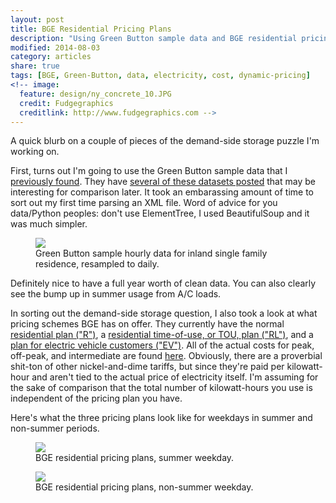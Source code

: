 ```yaml
---
layout: post
title: BGE Residential Pricing Plans
description: "Using Green Button sample data and BGE residential pricing plans."
modified: 2014-08-03
category: articles
share: true
tags: [BGE, Green-Button, data, electricity, cost, dynamic-pricing]
<!-- image:
  feature: design/ny_concrete_10.JPG
  credit: Fudgegraphics
  creditlink: http://www.fudgegraphics.com -->
---
```


A quick blurb on a couple of pieces of the demand-side storage puzzle I'm working on.

First, turns out I'm going to use the Green Button sample data that I <a href='{{ site.url }}/articles/feeding-the-data-monster'>previously found</a>.  They have <a href='http://services.greenbuttondata.org/sample-data.html'>several of these datasets posted</a> that may be interesting for comparison later.  It took an embarassing amount of time to sort out my first time parsing an XML file.  Word of advice for you data/Python peoples: don't use ElementTree, I used BeautifulSoup and it was much simpler.

<figure>
  <a href="{{ site.url }}/images/2014-08/Green_Button_Sample_Inland_Single_Family_Daily.png"><img src="{{ site.url }}/images/2014-08/Green_Button_Sample_Inland_Single_Family_Daily.png"></a>
  <figcaption>Green Button sample hourly data for inland single family residence, resampled to daily.</figcaption>
</figure>

Definitely nice to have a full year worth of clean data.  You can also clearly see the bump up in summer usage from A/C loads.

In sorting out the demand-side storage question, I also took a look at what pricing schemes BGE has on offer.  They currently have the normal <a href='http://www.bge.com/myaccount/billsrates/ratestariffs/electricservice/Electric%20Services%20Rates%20and%20Tariffs/P3_SCH_R.pdf'>residential plan ("R")</a>, a <a href='http://www.bge.com/myaccount/billsrates/ratestariffs/electricservice/Electric%20Services%20Rates%20and%20Tariffs/P3_SCH_RL.pdf'>residential time-of-use, or TOU, plan ("RL")</a>, and a <a href="http://www.bge.com/myaccount/billsrates/ratestariffs/electricservice/Electric%20Services%20Rates%20and%20Tariffs/ScheduleEV.pdf">plan for electric vehicle customers ("EV")</a>.  All of the actual costs for peak, off-peak, and intermediate are found <a href='http://www.bge.com/myaccount/billsrates/ratestariffs/electricservice/Electric%20Services%20Rates%20and%20Tariffs/Rdr_1.pdf'>here</a>.  Obviously, there are a proverbial shit-ton of other nickel-and-dime tariffs, but since they're paid per kilowatt-hour and aren't tied to the actual price of electricity itself.  I'm assuming for the sake of comparison that the total number of kilowatt-hours you use is independent of the pricing plan you have. 

Here's what the three pricing plans look like for weekdays in summer and non-summer periods.

<figure>
  <a href="{{ site.url }}/images/2014-08/BGE_Pricing_Summer.png"><img src="{{ site.url }}/images/2014-08/BGE_Pricing_Summer.png"></a>
  <figcaption>BGE residential pricing plans, summer weekday.</figcaption>
</figure>

<figure>
  <a href="{{ site.url }}/images/2014-08/BGE_Pricing_Non-Summer.png"><img src="{{ site.url }}/images/2014-08/BGE_Pricing_Non-Summer.png"></a>
  <figcaption>BGE residential pricing plans, non-summer weekday.</figcaption>
</figure>







